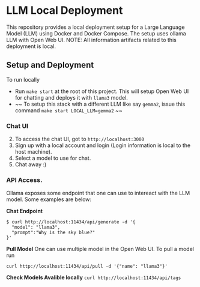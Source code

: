 # LLM Local Deployment

This repository provides a local deployment setup for a Large Language Model (LLM) using Docker and Docker Compose. The setup uses ollama LLM with Open Web UI.
NOTE: All information artifacts related to this deployment is local.

## Setup and Deployment

To run locally
- Run  `make start` at the root of this project. This will setup Open Web UI for chatting and deploys it with `llama3` model. 
- ~~ To setup this stack with a different LLM like say `gemma2`, issue this command `make start LOCAL_LLM=gemma2` ~~

### Chat UI
2. To access the chat UI, got to `http://localhost:3000`
3. Sign up with a local account and login (Login information is local to the host machine).
4. Select a model to use for chat.
5. Chat away :)

### API Access.
Ollama exposes some endpoint that one can use to intereact with the LLM model.
Some examples are below:

**Chat Endpoint**
```
$ curl http://localhost:11434/api/generate -d '{
  "model": "llama3",
  "prompt":"Why is the sky blue?"
}'
```

**Pull Model**
One can use multiple model in the Open Web UI. To pull a model run

`curl http://localhost:11434/api/pull -d '{"name": "llama3"}'`

**Check Models Avalible locally**
`curl http://localhost:11434/api/tags`



 